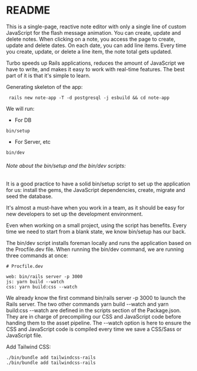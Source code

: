 # README

This is a single-page, reactive note editor with only a single line of custom JavaScript for the flash message animation. You can create, update and delete notes. When clicking on a note, you access the page to create, update and delete dates. On each date, you can add line items. Every time you create, update, or delete a line item, the note total gets updated.

Turbo speeds up Rails applications, reduces the amount of JavaScript we have to write, and makes it easy to work with real-time features. The best part of it is that it's simple to learn.

Generating skeleton of the app:
```
 rails new note-app -T -d postgresql -j esbuild && cd note-app
```

We will run:

* For DB
```
bin/setup
```
* For Server, etc
```
bin/dev
```

###### Note about the bin/setup and the bin/dev scripts:

It is a good practice to have a solid bin/setup script to set up the application for us: install the gems, the JavaScript dependencies, create, migrate and seed the database.

It's almost a must-have when you work in a team, as it should be easy for new developers to set up the development environment. 

Even when working on a small project, using the script has benefits. Every time we need to start from a blank state, we know bin/setup has our back.

The bin/dev script installs foreman locally and runs the application based on the Procfile.dev file. When running the bin/dev command, we are running three commands at once:
```
# Procfile.dev

web: bin/rails server -p 3000
js: yarn build --watch
css: yarn build:css --watch
```
We already know the first command bin/rails server -p 3000 to launch the Rails server. The two other commands yarn build --watch and yarn build:css --watch are defined in the scripts section of the Package.json. They are in charge of precompiling our CSS and JavaScript code before handing them to the asset pipeline. The --watch option is here to ensure the CSS and JavaScript code is compiled every time we save a CSS/Sass or JavaScript file.

Add Tailwind CSS:
```
./bin/bundle add tailwindcss-rails
./bin/bundle add tailwindcss-rails
```

